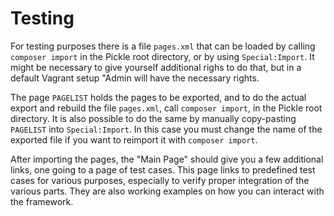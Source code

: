 # Testing

For testing purposes there is a file `pages.xml` that can be loaded by calling
`composer import` in the Pickle root directory, or by using `Special:Import`. It
might be necessary to give yourself additional righs to do that, but in a default
Vagrant setup "Admin will have the necessary rights.

The page `PAGELIST` holds the pages to be exported, and to do the actual export
and rebuild the file `pages.xml`, call `composer import`, in the Pickle root
directory. It is also possible to do the same by manually copy-pasting `PAGELIST`
into `Special:Import`. In this case you must change the name of the exported file
if you want to reimport it with `composer import`.

After importing the pages, the "Main Page" should give you a few additional links,
one going to a page of test cases. This page links to predefined test cases for
various purposes, especially to verify proper integration of the various parts.
They are also working examples on how you can interact with the framework.
